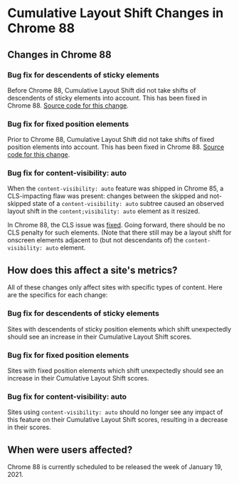 # Cumulative Layout Shift Changes in Chrome 88

## Changes in Chrome 88

### Bug fix for descendents of sticky elements

Before Chrome 88, Cumulative Layout Shift did not take shifts of descendents of
sticky elements into account. This has been fixed in Chrome 88.
[Source code for this change](https://chromium-review.googlesource.com/c/chromium/src/+/2519360).

### Bug fix for fixed position elements

Prior to Chrome 88, Cumulative Layout Shift did not take shifts of fixed
position elements into account. This has been fixed in Chrome 88.
[Source code for this change](https://chromium-review.googlesource.com/c/chromium/src/+/2520330).

### Bug fix for content-visibility: auto

When the `content-visibility: auto` feature was shipped in Chrome 85, a
CLS-impacting flaw was present: changes between the skipped and not-skipped
state of a `content-visibility: auto` subtree caused an observed layout shift
in the `content;visibility: auto` element as it resized.

In Chrome 88, the CLS issue was [fixed](https://crbug.com/1151526).
Going forward, there should be no CLS penalty for such elements. (Note that
there still may be a layout shift for onscreen elements adjacent to (but not
descendants of) the `content-visibility: auto` element.

## How does this affect a site's metrics?

All of these changes only affect sites with specific types of content. Here are
the specifics for each change:

### Bug fix for descendents of sticky elements

Sites with descendents of  sticky position elements which shift unexpectedly
should see an increase in their Cumulative Layout Shift scores.

### Bug fix for fixed position elements

Sites with fixed position elements which shift unexpectedly should see an
increase in their Cumulative Layout Shift scores.

### Bug fix for content-visibility: auto

Sites using `content-visibility: auto` should no longer see any impact of this
feature on their Cumulative Layout Shift scores, resulting in a decrease in
their scores.

## When were users affected?

Chrome 88 is currently scheduled to be released the week of January 19, 2021.
